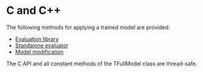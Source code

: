 # С and C++

The following methods for applying a trained model are provided:

- [Evaluation library](c-plus-plus-api_dynamic-c-pluplus-wrapper.md)
- [Standalone evaluator](c-plus-plus-api_header-only-evaluator.md)
- [Model modification](c-plus-plus-api_carrying_model.md)

The C API and all constant methods of the TFullModel class are thread-safe.

